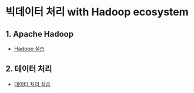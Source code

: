 # 빅데이터 처리 with Hadoop ecosystem
## 1. Apache Hadoop
- [Hadoop 실습](01-hadoop/README.md)

## 2. 데이터 처리
- [데이터 처리 실습](02-processing/README.md)
